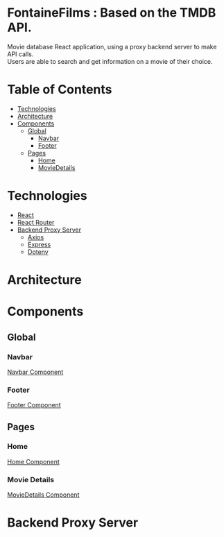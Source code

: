 # FontaineFilms : Based on the TMDB API.

Movie database React application, using a proxy backend server to make API calls.<br>
Users are able to search and get information on a movie of their choice.

# Table of Contents

- [Technologies](#technologies)
- [Architecture](#architecture)
- [Components](#components)
  - [Global](#global)
    - [Navbar](#navbar)
    - [Footer](#footer)
  - [Pages](#pages)
    - [Home](#home)
    - [MovieDetails](#movie-details)

# Technologies

- [React](https://react.dev/)
- [React Router](https://reactrouter.com/)
- [Backend Proxy Server](#backend-proxy-server)
  - [Axios](https://axios-http.com/)
  - [Express](https://expressjs.com/)
  - [Dotenv](https://www.npmjs.com/package/dotenv)

# Architecture

# Components

## Global

### Navbar

[Navbar Component](/frontend/src/components/navigation/Navbar.js)

### Footer

[Footer Component](/frontend/src/components/Footer.js)

## Pages

### Home

[Home Component](/frontend/src/pages/Home.js)

### Movie Details

[MovieDetails Component](/frontend/src/pages/MovieDetails.js)

# Backend Proxy Server
